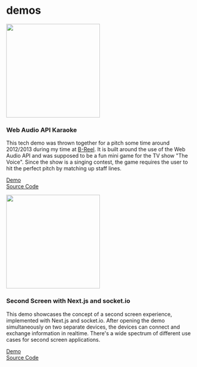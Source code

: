 # demos


[<img src="https://demo-karaoke.artofrawr.com/images/karaoke.jpg" width="250" />](https://github.com/artofrawr/demo-karaoke)

### Web Audio API Karaoke
This tech demo was thrown together for a pitch some time around 2012/2013 during my time at [B-Reel](https://www.b-reel.com). It is built around the use of the Web Audio API and was supposed to be a fun mini game for the TV show "The Voice". Since the show is a singing contest, the game requires the user to hit the perfect pitch by matching up staff lines.

[Demo](http://demo-karaoke.artofrawr.com/)  
[Source Code](https://github.com/artofrawr/demo-karaoke)  


[<img src="https://demo-secondscreen.artofrawr.com/static/secondscreen.jpg" width="250" />](https://github.com/artofrawr/demo-secondscreen)

### Second Screen with Next.js and socket.io 
This demo showcases the concept of a second screen experience, implemented with Next.js and socket.io. After opening the demo simultaneously on two separate devices, the devices can connect and exchange information in realtime. There's a wide spectrum of different use cases for second screen applications.

[Demo](https://demo-secondscreen.artofrawr.com)  
[Source Code](https://github.com/artofrawr/demo-secondscreen)  

